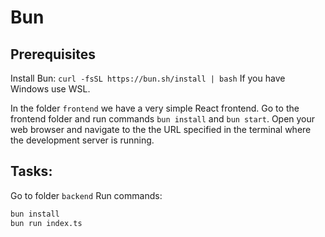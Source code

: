 # Bun

## Prerequisites

Install Bun: 
```curl -fsSL https://bun.sh/install | bash```
If you have Windows use WSL.

In the folder `frontend` we have a very simple React frontend. Go to the frontend folder and run commands `bun install` and `bun start`. Open your web browser and navigate to the the URL specified in the terminal where the development server is running. 


## Tasks:

Go to folder `backend`
Run commands:
```bash
bun install
bun run index.ts
```
